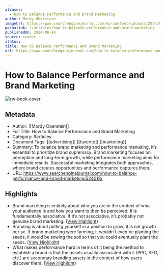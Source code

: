 ```yaml
---
aliases:
  - How to Balance Performance and Brand Marketing
author: Mordy Oberstein
imageUrl: https://www.searchenginejournal.com/wp-content/uploads/2024/08/balance-brand-marketing-and-brand-performance-820.jpg
permalink: l/articles/how-to-balance-performance-and-brand-marketing
publishedOn: 2024-08-14
source: reader
status: 
title: How to Balance Performance and Brand Marketing
url: https://www.searchenginejournal.com/how-to-balance-performance-and-brand-marketing/524018/
---
```

# How to Balance Performance and Brand Marketing

![rw-book-cover](https://www.searchenginejournal.com/wp-content/uploads/2024/08/balance-brand-marketing-and-brand-performance-820.jpg)

## Metadata

- Author: [[Mordy Oberstein]]
- Full Title: How to Balance Performance and Brand Marketing
- Category: #articles
- Document Tags: [[advertising]] [[favorite]] [[marketing]]
- Summary: To balance brand marketing and performance marketing, it’s essential to prioritize brand supremacy. Brand marketing focuses on perception and long-term growth, while performance marketing aims for immediate results. Successful marketing integrates both approaches, where brand creates opportunities and performance captures them.
- URL: https://www.searchenginejournal.com/how-to-balance-performance-and-brand-marketing/524018/

## Highlights

- Brand marketing is entirely about who you are in the context of who your audience is and how you want to then be perceived. It is fundamentally associative. If it’s not associative, it’s probably not genuine brand marketing. ([View Highlight](https://read.readwise.io/read/01jdpvc6gwtnjbwnarvt0cjpsa))
- Branding is about putting yourself in a position to grow; it is not growth per se. If brand marketing were farming, it wouldn’t even be planting the seeds; it would be sowing the soil so that you could eventually plant the seeds. ([View Highlight](https://read.readwise.io/read/01jdpvcfn00476gtpht3dnjtqh))
- What makes performance hard in terms of it being the method to establish a brand is that the assets usually associated with it (PPC, SEO, etc.) are secondary branding assets in the context of how users discover them. ([View Highlight](https://read.readwise.io/read/01jdpvrpfjdz1t70g6edbjvedh))

